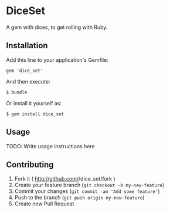 # DiceSet

A gem with dices, to get rolling with Ruby.

## Installation

Add this line to your application's Gemfile:

    gem 'dice_set'

And then execute:

    $ bundle

Or install it yourself as:

    $ gem install dice_set

## Usage

TODO: Write usage instructions here

## Contributing

1. Fork it ( http://github.com/<my-github-username>/dice_set/fork )
2. Create your feature branch (`git checkout -b my-new-feature`)
3. Commit your changes (`git commit -am 'Add some feature'`)
4. Push to the branch (`git push origin my-new-feature`)
5. Create new Pull Request

